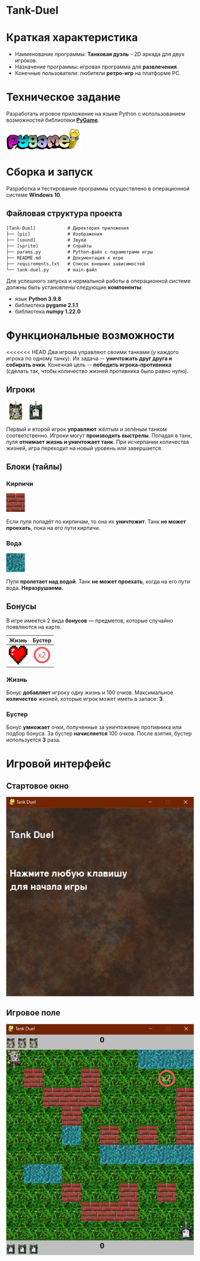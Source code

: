 # Tank-Duel

# Краткая характеристика
* Наименование программы: **Танковая дуэль** - 2D аркада для двух игроков.
* Назначение программы: игровая программа для **развлечения**.
* Конечные пользователи: любители **ретро-игр** на платформе PC.

# Техническое задание
Разработать игровое приложение на языке Python с использованием возможностей библиотеки [**PyGame**](https://www.pygame.org/news).

![pygame](./pic/logo-pygame.png)

# Сборка и запуск
Разработка и тестирование программы осуществлено в операционной системе **Windows 10**.

## Файловая структура проекта
```text
[Tank-Duel]            # Директория приложения
├── [pic]              # Изображения
├── [sound]            # Звуки
├── [sprite]           # Спрайты
├── params.py          # Python-файл с параметрами игры
├── README.md          # Документация к игре
├── requirements.txt   # Список внешних зависимостей
└── tank-duel.py       # main-файл
```

Для успешного запуска и нормальной работы в операционной системе должны быть установлены следующие **компоненты**:

+ язык **Python 3.9.8**
+ библиотека **pygame 2.1.1**
+ библиотека **numpy 1.22.0**

# Функциональные возможности
<<<<<<< HEAD
Два игрока управляют своими танками (у каждого игрока по одному танку). Их задача -- **уничтожать друг друга и собирать очки**. Конечная цель -- **победить игрока-противника** (сделать так, чтобы количество жизней противника было равно нулю).

## Игроки

![player_1](./pic/player_1.png 'Игрок 1') ![player_2](./pic/player_2.png 'Игрок 2')

Первый и второй игрок **управляют** жёлтым и зелёным танком соответственно. Игроки могут **производить выстрелы**.
Попадая в танк, пуля **отнимает жизнь и уничтожает танк**.
При исчерпании количества жизней, игра переходит на новый уровень или завершается.

## Блоки (тайлы)

### Кирпичи

![bricks](./pic/bricks.png 'Кирпичи')

Если пуля попадёт по кирпичам, то она их **уничтожит**.
Танк **не может проехать**, пока на его пути кирпичи.

### Вода

![water](./pic/water.png 'Вода')

Пуля **пролетает над водой**.
Танк **не может проехать**, когда на его пути вода.
**Неразрушаема**.

## Бонусы

В игре имеется 2 вида **бонусов** — предметов, которые случайно появляются на карте.

|              Жизнь              |                Бустер                |
|:-------------------------------:|:------------------------------------:|
| ![life](./pic/life.png 'Жизнь') | ![buster](./pic/buster.png 'Бустер') |

### Жизнь
Бонус **добавляет** игроку одну жизнь и 100 очков. Максимальное **количество** жизней, которые игрок может иметь в запасе: **3**.

### Бустер
Бонус **умножает** очки, полученные за уничтожение противника или подбор бонуса. За бустер **начисляется** 100 очков. После взятия, бустер используется **3** раза.

# Игровой интерфейс

## Стартовое окно
![screen-01](./pic/screen-01.png 'Стартовое окно')

## Игровое поле
![screen-02](./pic/screen-02.png 'Игровое поле')
